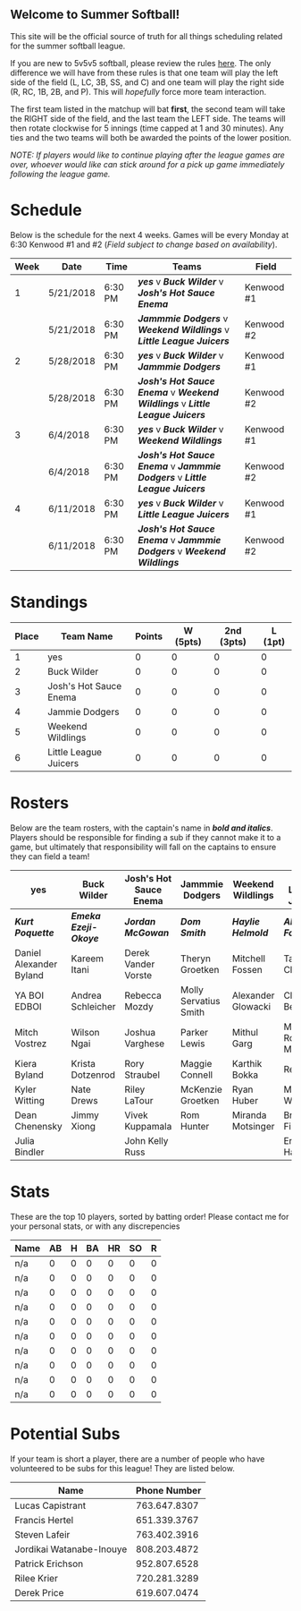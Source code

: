 ## Welcome to Summer Softball!

This site will be the official source of truth for all things scheduling related for the summer softball league. 

If you are new to 5v5v5 softball, please review the rules [here](https://static.spokanecity.org/documents/recreation/sports/tournaments/2017/softball-5v5v5-rules-2017.pdf). The only difference we will have from these rules is that one team will play the left side of the field (L, LC, 3B, SS, and C) and one team will play the right side (R, RC, 1B, 2B, and P). This will *hopefully* force more team interaction. 

The first team listed in the matchup will bat **first**, the second team will take the RIGHT side of the field, and the last team the LEFT side. The teams will then rotate clockwise for 5 innings (time capped at 1 and 30 minutes). Any ties and the two teams will both be awarded the points of the lower position.

*NOTE: If players would like to continue playing after the league games are over, whoever would like can stick around for a pick up game immediately following the league game.*

# Schedule

Below is the schedule for the next 4 weeks. Games will be every Monday at 6:30 Kenwood #1 and #2 (*Field subject to change based on availability*).

|Week|Date|Time|Teams|Field|
|---|---|---|---|---|
|1|5/21/2018|6:30 PM|***yes*** v ***Buck Wilder*** v ***Josh's Hot Sauce Enema***|Kenwood #1|
||5/21/2018|6:30 PM|***Jammmie Dodgers*** v ***Weekend Wildlings*** v ***Little League Juicers***|Kenwood #2|
|2|5/28/2018|6:30 PM|***yes*** v ***Buck Wilder*** v ***Jammmie Dodgers***|Kenwood #1|
||5/28/2018|6:30 PM|***Josh's Hot Sauce Enema*** v ***Weekend Wildlings*** v ***Little League Juicers***|Kenwood #2|
|3|6/4/2018|6:30 PM|***yes*** v ***Buck Wilder*** v ***Weekend Wildlings***|Kenwood #1|
||6/4/2018|6:30 PM|***Josh's Hot Sauce Enema*** v ***Jammmie Dodgers*** v ***Little League Juicers***|Kenwood #2|
|4|6/11/2018|6:30 PM|***yes*** v ***Buck Wilder*** v ***Little League Juicers***|Kenwood #1|
||6/11/2018|6:30 PM|***Josh's Hot Sauce Enema*** v ***Jammmie Dodgers*** v ***Weekend Wildlings***|Kenwood #2|

# Standings

|Place|Team Name|Points|W (5pts)|2nd (3pts)|L (1pt)|
|---|---|---|---|---|---|
|1|yes|0|0|0|0|
|2|Buck Wilder|0|0|0|0|
|3|Josh's Hot Sauce Enema|0|0|0|0|
|4|Jammie Dodgers|0|0|0|0|
|5|Weekend Wildlings|0|0|0|0|
|6|Little League Juicers|0|0|0|0|

# Rosters

Below are the team rosters, with the captain's name in ***bold and italics***. Players should be responsible for finding a sub if they cannot make it to a game, but ultimately that responsibility will fall on the captains to ensure they can field a team!

|yes|Buck Wilder|Josh's Hot Sauce Enema|Jammmie Dodgers|Weekend Wildlings|Little League Juicers|
|---|---|---|---|---|---|
|***Kurt Poquette***|***Emeka Ezeji-Okoye***|***Jordan McGowan***|***Dom Smith***|***Haylie Helmold***|***Alex Foster***|
|Daniel Alexander Byland|Kareem Itani|Derek Vander Vorste|Theryn Groetken|Mitchell Fossen|Tarah Cleveland|
|YA BOI EDBOI|Andrea Schleicher|Rebecca Mozdy|Molly Servatius Smith|Alexander Glowacki|Clay Beyers|
|Mitch Vostrez|Wilson Ngai|Joshua Varghese|Parker Lewis|Mithul Garg|Matthew Romero Moore|
|Kiera Byland|Krista Dotzenrod|Rory Straubel|Maggie Connell|Karthik Bokka|Rex Raetz|
|Kyler Witting|Nate Drews|Riley LaTour|McKenzie Groetken|Ryan Huber|Mike Wold|
|Dean Chenensky|Jimmy Xiong|Vivek Kuppamala|Rom Hunter|Miranda Motsinger|Brady Fish|
|Julia Bindler| |John Kelly Russ| | |Erin Hanson|

# Stats

These are the top 10 players, sorted by batting order! Please contact me for your personal stats, or with any discrepencies

|Name|AB|H|BA|HR|SO|R|
|---|---|---|---|---|---|---|
|n/a|0|0|0|0|0|0|
|n/a|0|0|0|0|0|0|
|n/a|0|0|0|0|0|0|
|n/a|0|0|0|0|0|0|
|n/a|0|0|0|0|0|0|
|n/a|0|0|0|0|0|0|
|n/a|0|0|0|0|0|0|
|n/a|0|0|0|0|0|0|
|n/a|0|0|0|0|0|0|
|n/a|0|0|0|0|0|0|

# Potential Subs

If your team is short a player, there are a number of people who have volunteered to be subs for this league! They are listed below. 

|Name|Phone Number|
|---|---|
|Lucas Capistrant|763.647.8307|
|Francis Hertel|651.339.3767|
|Steven Lafeir|763.402.3916|
|Jordikai Watanabe-Inouye|808.203.4872|
|Patrick Erichson|952.807.6528|
|Rilee Krier|720.281.3289|
|Derek Price|619.607.0474|
